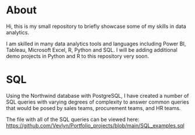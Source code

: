 # About

Hi, this is my small repository to briefly showcase some of my skills in data analytics.

I am skilled in many data analytics tools and languages including Power BI, Tableau, Microsoft Excel, R, Python and SQL.
I will be adding additional demo projects in Python and R to this repository very soon.

# SQL

Using the Northwind database with PostgreSQL, I have created a number of SQL queries with varying degrees of complexity to answer common queries that would be posed by sales teams, procurement teams, and HR teams.

The file with all of the SQL queries can be viewed here: https://github.com/Vevlyn/Portfolio_projects/blob/main/SQL_examples.sql




